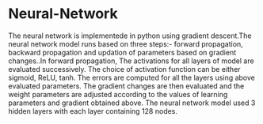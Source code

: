 # Neural-Network
The neural network is implementede in python using gradient descent.The neural network model runs based on three steps:- forward propagation,
backward propagation and updation of parameters based on gradient changes..In forward propagation, The activations for all layers of model are evaluated successively. The choice of activation function can be either sigmoid, ReLU, tanh. The errors are computed for all the layers using above evaluated parameters. The gradient changes are then evaluated and the weight parameters are adjusted according to the values of learning parameters and gradient obtained above. The neural network model used 3 hidden layers with each layer containing 128 nodes. 
